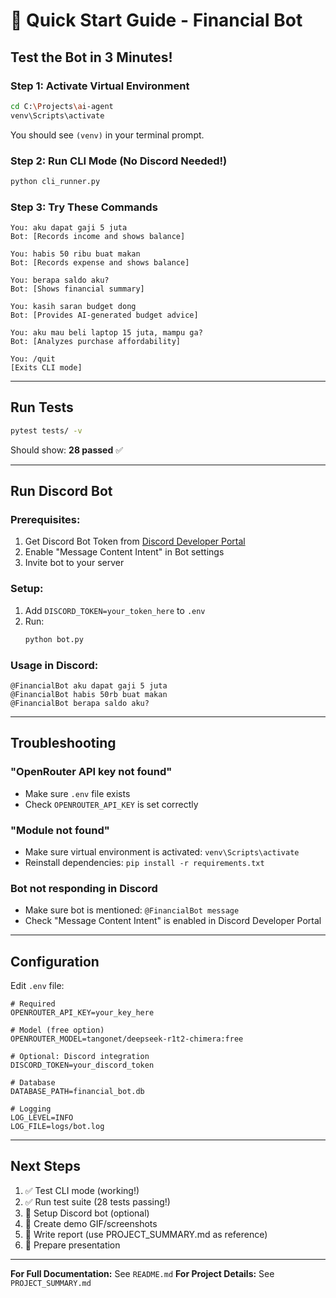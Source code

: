 # 🚀 Quick Start Guide - Financial Bot

## Test the Bot in 3 Minutes!

### Step 1: Activate Virtual Environment

```bash
cd C:\Projects\ai-agent
venv\Scripts\activate
```

You should see `(venv)` in your terminal prompt.

### Step 2: Run CLI Mode (No Discord Needed!)

```bash
python cli_runner.py
```

### Step 3: Try These Commands

```
You: aku dapat gaji 5 juta
Bot: [Records income and shows balance]

You: habis 50 ribu buat makan
Bot: [Records expense and shows balance]

You: berapa saldo aku?
Bot: [Shows financial summary]

You: kasih saran budget dong
Bot: [Provides AI-generated budget advice]

You: aku mau beli laptop 15 juta, mampu ga?
Bot: [Analyzes purchase affordability]

You: /quit
[Exits CLI mode]
```

---

## Run Tests

```bash
pytest tests/ -v
```

Should show: **28 passed** ✅

---

## Run Discord Bot

### Prerequisites:
1. Get Discord Bot Token from [Discord Developer Portal](https://discord.com/developers/applications)
2. Enable "Message Content Intent" in Bot settings
3. Invite bot to your server

### Setup:
1. Add `DISCORD_TOKEN=your_token_here` to `.env`
2. Run:
   ```bash
   python bot.py
   ```

### Usage in Discord:
```
@FinancialBot aku dapat gaji 5 juta
@FinancialBot habis 50rb buat makan
@FinancialBot berapa saldo aku?
```

---

## Troubleshooting

### "OpenRouter API key not found"
- Make sure `.env` file exists
- Check `OPENROUTER_API_KEY` is set correctly

### "Module not found"
- Make sure virtual environment is activated: `venv\Scripts\activate`
- Reinstall dependencies: `pip install -r requirements.txt`

### Bot not responding in Discord
- Make sure bot is mentioned: `@FinancialBot message`
- Check "Message Content Intent" is enabled in Discord Developer Portal

---

## Configuration

Edit `.env` file:

```env
# Required
OPENROUTER_API_KEY=your_key_here

# Model (free option)
OPENROUTER_MODEL=tangonet/deepseek-r1t2-chimera:free

# Optional: Discord integration
DISCORD_TOKEN=your_discord_token

# Database
DATABASE_PATH=financial_bot.db

# Logging
LOG_LEVEL=INFO
LOG_FILE=logs/bot.log
```

---

## Next Steps

1. ✅ Test CLI mode (working!)
2. ✅ Run test suite (28 tests passing!)
3. 📱 Setup Discord bot (optional)
4. 📝 Create demo GIF/screenshots
5. 📄 Write report (use PROJECT_SUMMARY.md as reference)
6. 🎤 Prepare presentation

---

**For Full Documentation:** See `README.md`
**For Project Details:** See `PROJECT_SUMMARY.md`
